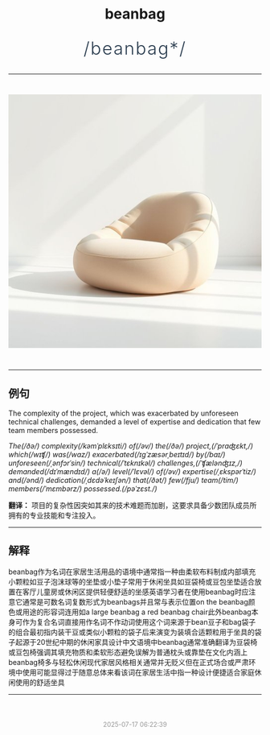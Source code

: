 <div align="center">

# beanbag

<div style="margin: 30px 0;">
<h1 style="font-size: 2.5em; font-weight: 300; letter-spacing: 2px; margin: 0; color: #2c3e50;">
/beanbag*/
</h1>
</div>

</div>

---

<div align="center" style="margin: 40px 0;">

![beanbag](images/beanbag.png)

</div>

---

## 例句

The complexity of the project, which was exacerbated by unforeseen technical challenges, demanded a level of expertise and dedication that few team members possessed.

*The(/ðə/) complexity(/kəmˈplɛksɪti/) of(/əv/) the(/ðə/) project,(/ˈprɑʤɛkt,/) which(/wɪʧ/) was(/wɑz/) exacerbated(/ɪgˈzæsərˌbeɪtɪd/) by(/baɪ/) unforeseen(/ˌənfɔrˈsin/) technical(/ˈtɛknɪkəl/) challenges,(/ˈʧælənʤɪz,/) demanded(/dɪˈmændɪd/) a(/ə/) level(/ˈlɛvəl/) of(/əv/) expertise(/ˌɛkspərˈtiz/) and(/ənd/) dedication(/ˌdɛdəˈkeɪʃən/) that(/ðət/) few(/fju/) team(/tim/) members(/ˈmɛmbərz/) possessed.(/pəˈzɛst./)*

**翻译：** 项目的复杂性因突如其来的技术难题而加剧，这要求具备少数团队成员所拥有的专业技能和专注投入。

---

## 解释

beanbag作为名词在家居生活用品的语境中通常指一种由柔软布料制成内部填充小颗粒如豆子泡沫球等的坐垫或小垫子常用于休闲坐具如豆袋椅或豆包坐垫适合放置在客厅儿童房或休闲区提供轻便舒适的坐感英语学习者在使用beanbag时应注意它通常是可数名词复数形式为beanbags并且常与表示位置on the beanbag颜色或用途的形容词连用如a large beanbag a red beanbag chair此外beanbag本身可作为复合名词直接用作名词不作动词使用这个词来源于bean豆子和bag袋子的组合最初指内装干豆或类似小颗粒的袋子后来演变为装填合适颗粒用于坐具的袋子起源于20世纪中期的休闲家具设计中文语境中beanbag通常准确翻译为豆袋椅或豆包椅强调其填充物质和柔软形态避免误解为普通枕头或靠垫在文化内涵上beanbag椅多与轻松休闲现代家居风格相关通常并无贬义但在正式场合或严肃环境中使用可能显得过于随意总体来看该词在家居生活中指一种设计便捷适合家庭休闲使用的舒适坐具


---

<div align="center" style="margin-top: 50px;">
<small style="color: #999; font-size: 0.9em;">2025-07-17 06:22:39</small>
</div>
